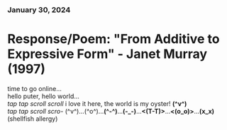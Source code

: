 ### January 30, 2024  
# Response/Poem: "From Additive to Expressive Form" - Janet Murray (1997)  

time to go online...  
hello puter, hello world...  
*tap tap scroll scroll* i love it here, the world is my oyster! **(^v^)**  
*tap tap scroll scro-* (^v^)...(^o^)...**(^-^)**...**(-_-)**...**<(T-T)>**...**<(o_o)>**...**(x_x)**    
(shellfish allergy)  

